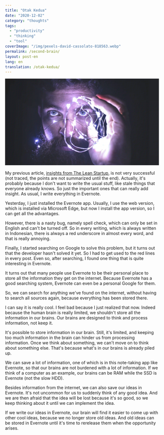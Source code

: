 ```yaml
---
title: "Otak Kedua"
date: "2020-12-02"
category: "thoughts"
tags:
  - "productivity"
  - "thinking"
  - "tool"
coverImage: "/img/pexels-david-cassolato-818563.webp"
permalink: /second-brain/
layout: post-en
lang: en
translation: /otak-kedua/
---
```


![](/img/pexels-david-cassolato-818563.webp)

My previous article, [insights from The Lean Startup](/lean-startup/), is not very successful (not traced, the points are not summarized until the end). Actually, it's probably because I don't want to write the usual stuff, like stale things that everyone already knows. So just the important ones that can really add insight. As usual, I write everything in Evernote.

Yesterday, I just installed the Evernote app. Usually, I use the web version, which is installed via Microsoft Edge, but now I install the app version, so I can get all the advantages.

However, there is a nasty bug, namely spell check, which can only be set in English and can't be turned off. So in every writing, which is always written in Indonesian, there is always a red underscore in almost every word, and that is really annoying.

Finally, I started searching on Google to solve this problem, but it turns out that the developer hasn't solved it yet. So I had to get used to the red lines in every post. Even so, after searching, I found one thing that is quite interesting in Evernote.

It turns out that many people use Evernote to be their personal place to store all the information they get on the internet. Because Evernote has a good searching system, Evernote can even be a personal Google for them.

So, we can search for anything we've found on the internet, without having to search all sources again, because everything has been stored there.

I can say it is really cool. I feel bad because I just realized that now. Indeed because the human brain is really limited, we shouldn't store all the information in our brains. Our brains are designed to think and process information, not keep it.

It's possible to store information in our brain. Still, it's limited, and keeping too much information in the brain can hinder us from processing information. Once we think about something, we can't move on to think about something else. That's because what's in our brains is already piled up.

We can save a lot of information, one of which is in this note-taking app like Evernote, so that our brains are not burdened with a lot of information. If we think of a computer as an example, our brains can be RAM while the SSD is Evernote (not the slow HDD).

Besides information from the internet, we can also save our ideas in Evernote. It's not uncommon for us to suddenly think of any good idea. And we are then afraid that the idea will be lost because it's so good, so we keep thinking about it until we can implement the idea.

If we write our ideas in Evernote, our brain will find it easier to come up with other cool ideas, because we no longer store old ideas. And old ideas can be stored in Evernote until it's time to rerelease them when the opportunity arises.
